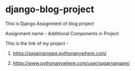 # django-blog-project

This is Django Assignment of blog project

Assignment name - Additional Components in Project

This is the link of my project - 

1. https://sagarnangare.pythonanywhere.com/

2. https://www.pythonanywhere.com/user/sagarnangare/
